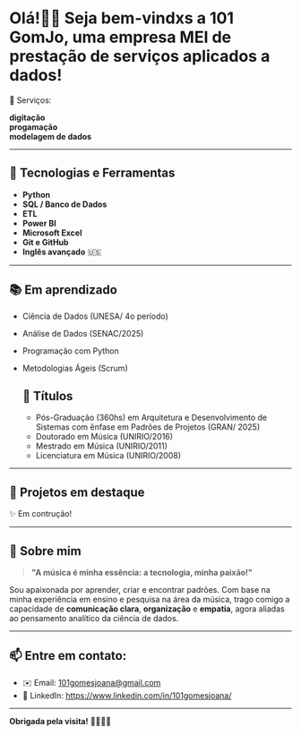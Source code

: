 # Olá!🙌🏼 Seja bem-vindxs a **101 GomJo**, uma empresa MEI de prestação de serviços aplicados a dados!

🎯 Serviços:

**digitação**  
**progamação**   
**modelagem de dados**

---

## 🚀 Tecnologias e Ferramentas

- **Python** 
- **SQL / Banco de Dados**
- **ETL**
- **Power BI**
- **Microsoft Excel** 
- **Git e GitHub**
- **Inglês avançado** 🇺🇸

---

## 📚 Em aprendizado
- Ciência de Dados (UNESA/ 4o período)
- Análise de Dados (SENAC/2025)    
- Programação com Python  
- Metodologias Ágeis (Scrum)

  ## 🥇 Títulos
  - Pós-Graduação (360hs) em Arquitetura e Desenvolvimento de Sistemas com ênfase em Padrões de Projetos (GRAN/ 2025)
  - Doutorado em Música (UNIRIO/2016)
  - Mestrado em Música (UNIRIO/2011)
  - Licenciatura em Música (UNIRIO/2008)

---

## 📁 Projetos em destaque

✨ Em contrução!

---

## 💬 Sobre mim

> **"A música é minha essência: a tecnologia, minha paixão!"**

Sou apaixonada por aprender, criar e encontrar padrões.
Com base na minha experiência em ensino e pesquisa na área da música, trago comigo a capacidade de **comunicação clara**, **organização** e **empatia**, agora aliadas ao pensamento analítico da ciência de dados.

---

## 📫 Entre em contato:

- ✉️ Email: 101gomesjoana@gmail.com  
- 💼 LinkedIn: https://www.linkedin.com/in/101gomesjoana/ 

---

**Obrigada pela visita!** 🙋🏽‍♀️🌟


<!--
**101GomJo/101GomJo** is a ✨ _special_ ✨ repository because its `README.md` (this file) appears on your GitHub profile.

Here are some ideas to get you started:

- 🔭 I’m currently working on ...
- 🌱 I’m currently learning ...
- 👯 I’m looking to collaborate on ...
- 🤔 I’m looking for help with ...
- 💬 Ask me about ...
- 📫 How to reach me: ...
- 😄 Pronouns: ...
- ⚡ Fun fact: ...
-->
